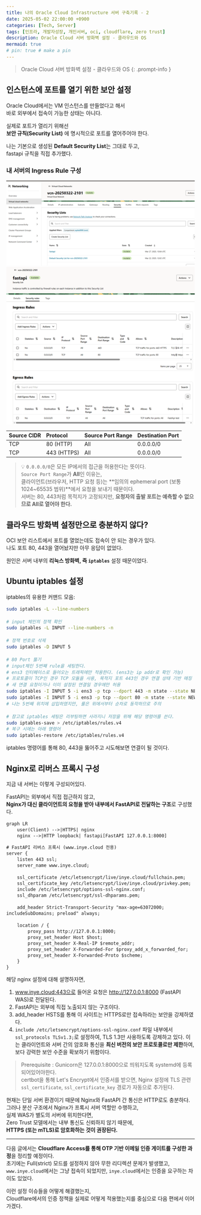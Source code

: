 ```yaml
---
title: 나의 Oracle Cloud Infrastructure 서버 구축기록 - 2
date: 2025-05-02 22:00:00 +0900
categories: [Tech, Server]
tags: [인프라, 개발자성장, 개인서버, oci, cloudflare, zero trust]
description: Oracle Cloud 서버 방화벽 설정 - 클라우드와 OS
mermaid: true
# pin: true # make a pin
---
```

> Oracle Cloud 서버 방화벽 설정 - 클라우드와 OS
{: .prompt-info }

## 인스턴스에 포트를 열기 위한 보안 설정

Oracle Cloud에서는 VM 인스턴스를 만들었다고 해서  
바로 외부에서 접속이 가능한 상태는 아니다.  

실제로 포트가 열리기 위해선  
**보안 규칙(Security List)** 에 명시적으로 포트를 열어주어야 한다.

나는 기본으로 생성된 **Default Security List**는 그대로 두고,  
fastapi 규칙을 직접 추가했다.

### 내 서버의 Ingress Rule 구성

![VCN 설정 화면](/assets/img/posts/250502.vcnSetting.png)  
![fastapi VCN](/assets/img/posts/250502.fastapiVcn.png)  


| Source CIDR | Protocol | Source Port Range | Destination Port |
|:--|:--|:--|:--|
| TCP | 80 (HTTP) | All | 0.0.0.0/0 |
| TCP | 443 (HTTPS) | All | 0.0.0.0/0 |

> 💡 `0.0.0.0/0`은 모든 IP에서의 접근을 허용한다는 뜻이다.  
> `Source Port Range`가 **All**인 이유는,  
> 클라이언트(브라우저, HTTP 요청 등)는 **임의의 ephemeral port (보통 1024~65535 범위)**에서 요청을 보내기 때문이다.  
> 서버는 80, 443처럼 목적지가 고정되지만, **요청자의 출발 포트는 예측할 수 없으므로 All로 열어야 한다.**

## 클라우드 방화벽 설정만으로 충분하지 않다?

OCI 보안 리스트에서 포트를 열었는데도 접속이 안 되는 경우가 있다.  
나도 포트 80, 443을 열어놨지만 아무 응답이 없었다.

원인은 서버 내부의 **리눅스 방화벽, 즉 `iptables`** 설정 때문이었다.

## Ubuntu iptables 설정

iptables의 유용한 커맨드 모음:

```bash
sudo iptables -L --line-numbers

# input 체인의 정책 확인
sudo iptables -L INPUT --line-numbers -n

# 정책 번호로 삭제
sudo iptables -D INPUT 5

# 80 Port 뚫기 
# input체인 5번째 rule을 세팅한다. 
# ens3 인터페이스로 들어오는 트래픽에만 적용한다. (ens3는 ip addr로 확인 가능)
# 프로토콜이 TCP인 경우 TCP 모듈을 사용, 목적지 포트 443인 경우 연결 상태 기반 매칭 모듈 사용(state)
# 새 연결 요청이거나 이미 설정된 연결일 경우에만 허용
sudo iptables -I INPUT 5 -i ens3 -p tcp --dport 443 -m state --state NEW,ESTABLISHED -j ACCEPT
sudo iptables -I INPUT 5 -i ens3 -p tcp --dport 80 -m state --state NEW,ESTABLISHED -j ACCEPT
# 나는 5번째 위치에 삽입하였지만, 룰은 위에서부터 순차로 동작하므로 주의

# 참고로 iptables 세팅은 리부팅하면 사라지니 저장을 위해 해당 명령어를 쓴다. 
sudo iptables-save > /etc/iptables/rules.v4
# 복구 시에는 아래 명령어
sudo iptables-restore /etc/iptables/rules.v4
```

iptables 명령어를 통해 80, 443을 뚫어주고 시도해보면 연결이 될 것이다.

## Nginx로 리버스 프록시 구성

지금 내 서버는 이렇게 구성되어있다.

FastAPI는 외부에서 직접 접근하지 않고,  
**Nginx가 대신 클라이언트의 요청을 받아 내부에서 FastAPI로 전달하는 구조**로 구성했다.

```mermaid
graph LR
    user(Client) -->|HTTPS| nginx
    nginx -->|HTTP loopback| fastapi[FastAPI 127.0.0.1:8000]
```

```nginx
# FastAPI 리버스 프록시 (www.inye.cloud 전용)
server {
    listen 443 ssl;
    server_name www.inye.cloud;

    ssl_certificate /etc/letsencrypt/live/inye.cloud/fullchain.pem;
    ssl_certificate_key /etc/letsencrypt/live/inye.cloud/privkey.pem;
    include /etc/letsencrypt/options-ssl-nginx.conf;
    ssl_dhparam /etc/letsencrypt/ssl-dhparams.pem;

    add_header Strict-Transport-Security "max-age=63072000; includeSubDomains; preload" always;

    location / {
        proxy_pass http://127.0.0.1:8000;
        proxy_set_header Host $host;
        proxy_set_header X-Real-IP $remote_addr;
        proxy_set_header X-Forwarded-For $proxy_add_x_forwarded_for;
        proxy_set_header X-Forwarded-Proto $scheme;
    }
}
```

해당 nginx 설정에 대해 설명하자면, 
1. www.inye.cloud:443으로 들어온 요청은 http://127.0.0.1:8000 (FastAPI WAS)로 전달된다. 
2. FastAPI는 외부에 직접 노출되지 않는 구조이다.  
3. add_header HSTS를 통해 이 사이트는 HTTPS로만 접속하라는 보안을 강제하였다. 
4. `include /etc/letsencrypt/options-ssl-nginx.conf` 파일 내부에서 `ssl_protocols TLSv1.3;`로 설정하여, TLS 1.3만 사용하도록 강제하고 있다. 이는 클라이언트와 서버 간의 암호화 통신을 **최신 버전의 보안 프로토콜로만 제한**하여, 보다 강력한 보안 수준을 확보하기 위함이다.

> Prerequisite : Gunicorn은 127.0.0.1:8000으로 띄워지도록 systemd에 등록되어있어야한다.  
> certbot을 통해 Let's Encrypt에서 인증서를 받으면, Nginx 설정에 TLS 관련 `ssl_certificate`, `ssl_certificate_key` 경로가 자동으로 추가된다.

현재는 단일 서버 환경이기 때문에 Nginx와 FastAPI 간 통신은 HTTP로도 충분하다.  
그러나 분산 구조에서 Nginx가 프록시 서버 역할만 수행하고,  
실제 WAS가 별도의 서버에 위치한다면,  
Zero Trust 모델에서는 내부 통신도 신뢰하지 않기 때문에,  
**HTTPS (또는 mTLS)로 암호화하는 것이 권장된다.**

---

다음 글에서는 **Cloudflare Access를 통해 OTP 기반 이메일 인증 게이트를 구성한 과정**을 정리할 예정이다.  
초기에는 Full(strict) 모드를 설정하지 않아 무한 리디렉션 문제가 발생했고,  
`www.inye.cloud`에서는 그냥 접속이 되었지만, `inye.cloud`에서는 인증을 요구하는 차이도 있었다.

이런 설정 이슈들을 어떻게 해결했는지,  
Cloudflare에서의 인증 정책을 실제로 어떻게 적용했는지를 중심으로 다음 편에서 이어가겠다.
